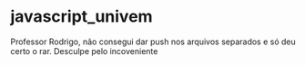# javascript_univem
Professor Rodrigo, não  consegui dar push nos arquivos separados e só deu certo o rar. Desculpe pelo incoveniente 
